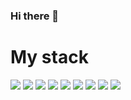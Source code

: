 ### Hi there 👋
<h1>My stack</h1>
<img src="https://img.shields.io/badge/HTML5-black ?style=for-the-badge&logo=HTML5&logoColor=ЦВЕТ ЛОГОТИПА"/>  <img src="https://img.shields.io/badge/CSS3-black ?style=for-the-badge&logo=CSS3&logoColor=ЦВЕТ ЛОГОТИПА"/>  <img src="https://img.shields.io/badge/Sass-black ?style=for-the-badge&logo=Sass&logoColor=ЦВЕТ ЛОГОТИПА"/>  <img src="https://img.shields.io/badge/Less-black ?style=for-the-badge&logo=Less&logoColor=ЦВЕТ ЛОГОТИПА"/>  <img src="https://img.shields.io/badge/Bootstrap-black ?style=for-the-badge&logo=Bootstrap&logoColor=ЦВЕТ ЛОГОТИПА"/>  <img src="https://img.shields.io/badge/JavaScript-black ?style=for-the-badge&logo=JavaScript&logoColor=ЦВЕТ ЛОГОТИПА"/>  <img src="https://img.shields.io/badge/React-black ?style=for-the-badge&logo=React&logoColor=ЦВЕТ ЛОГОТИПА"/>  <img src="https://img.shields.io/badge/Redux-black ?style=for-the-badge&logo=Redux&logoColor=ЦВЕТ ЛОГОТИПА"/>  <img src="https://img.shields.io/badge/TypeScript-black ?style=for-the-badge&logo=TypeScript&logoColor=ЦВЕТ ЛОГОТИПА"/>




